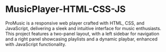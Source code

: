 # MusicPlayer-HTML-CSS-JS
ProMusic is a responsive web player crafted with HTML, CSS, and JavaScript, delivering a sleek and intuitive interface for music enthusiasts. This project features a two-panel layout, with a left sidebar for navigation and a right panel showcasing playlists and a dynamic playbar, enhanced with JavaScript functionality.
